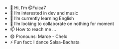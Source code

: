 - 👋 Hi, I’m @Fuica7
- 👀 I’m interested in dev and music
- 🌱 I’m currently learning English
- 💞️ I’m looking to collaborate on nothing for moment
- 📫 How to reach me ...
- 😄 Pronouns: Marce - Chelo 
- ⚡ Fun fact: I dance Salsa-Bachata

<!---
Fuica7/Fuica7 is a ✨ special ✨ repository because its `README.md` (this file) appears on your GitHub profile.
You can click the Preview link to take a look at your changes.
--->
